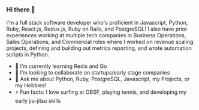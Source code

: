 ### Hi there 👋

I'm a full stack software developer who's proficient in Javascript, Python, Ruby, React.js, Redux.js, Ruby on Rails, and PostgreSQL! I also have prior experiences working at multiple tech companies in Business Operations, Sales Operations, and Commercial roles where I worked on revenue scaling projects, defining and building out metrics reporting, and wrote automation scripts in Python.

- 🌱 I’m currently learning Redis and Go
- 👯 I’m looking to collaborate on startups/early stage companies
- 💬 Ask me about Python, Ruby, PostgreSQL, Javascript, my Projects, or my Hobbies!
- ⚡ Fun facts: I love surfing at OBSF, playing tennis, and developing my early jiu-jitsu skills

<!--
**kookumber/kookumber** is a ✨ _special_ ✨ repository because its `README.md` (this file) appears on your GitHub profile.

-->
